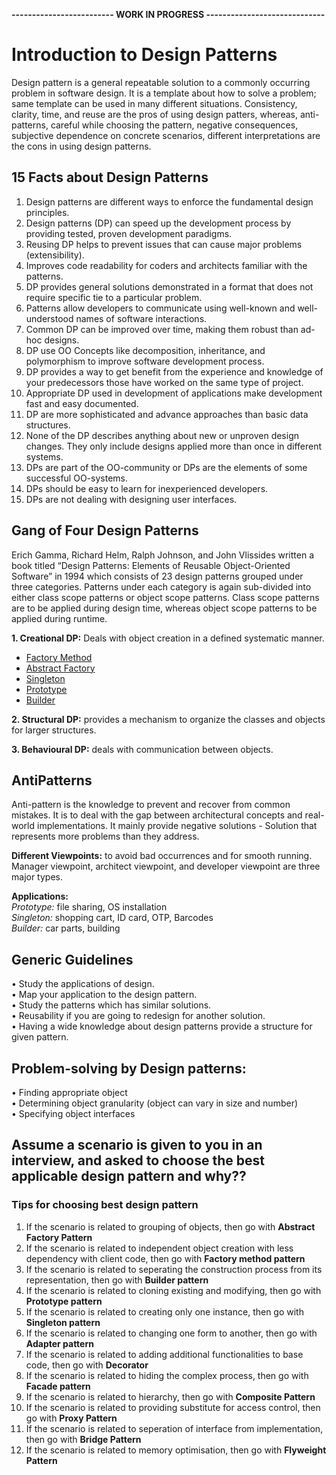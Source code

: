 **------------------------- WORK IN PROGRESS -----------------------------**
# Introduction to Design Patterns
Design pattern is a general repeatable solution to a commonly occurring problem in software design. It is a template about how to solve a problem; same template can be used in many different situations.
Consistency, clarity, time, and reuse are the pros of using design patters, whereas, anti-patterns, careful while choosing the pattern, negative consequences, subjective dependence on concrete scenarios, different interpretations are the cons in using design patterns.

## 15 Facts about Design Patterns
1. Design patterns are different ways to enforce the fundamental design principles.
2. Design patterns (DP) can speed up the development process by providing tested, proven development paradigms.
3. Reusing DP helps to prevent issues that can cause major problems (extensibility).
4. Improves code readability for coders and architects familiar with the patterns.
5. DP provides general solutions demonstrated in a format that does not require specific tie to a particular problem.
6. Patterns allow developers to communicate using well-known and well-understood names of software interactions.
7. Common DP can be improved over time, making them robust than ad-hoc designs.
8. DP use OO Concepts like decomposition, inheritance, and polymorphism to improve software development process.
9. DP provides a way to get benefit from the experience and knowledge of your predecessors those have worked on the same type of project.
10. Appropriate DP used in development of applications make development fast and easy documented.
11. DP are more sophisticated and advance approaches than basic data structures.
12. None of the DP describes anything about new or unproven design changes. They only include designs applied more than once in different systems.
13. DPs are part of the OO-community or DPs are the elements of some successful OO-systems.
14. DPs should be easy to learn for inexperienced developers.
15. DPs are not dealing with designing user interfaces.

## Gang of Four Design Patterns
Erich Gamma, Richard Helm, Ralph Johnson, and John Vlissides written a book titled “Design Patterns: Elements of Reusable Object-Oriented Software” in 1994 which consists of 23 design patterns grouped under three categories. Patterns under each category is again sub-divided into either class scope patterns or object scope patterns. Class scope patterns are to be applied during design time, whereas object scope patterns to be applied during runtime. <br>

**1. Creational DP:** Deals with object creation in a defined systematic manner.
* [Factory Method](https://github.com/kavya6697/DesignPatternsNotes/blob/main/Creational%20Design%20Patterns/FactoryMethodPatternDescription.md)
* [Abstract Factory](https://github.com/kavya6697/DesignPatternsNotes/blob/main/Creational%20Design%20Patterns/AbstractFactoryPatternDescription.md)
* [Singleton](https://github.com/kavya6697/DesignPatternsNotes/blob/main/Creational%20Design%20Patterns/SingletonPatternDescription.md)
* [Prototype](https://github.com/kavya6697/DesignPatternsNotes/blob/main/Creational%20Design%20Patterns/PrototypePatternDescription.md)
* [Builder](https://github.com/kavya6697/DesignPatternsNotes/blob/main/Creational%20Design%20Patterns/PrototypePatternDescription.md)
  
**2. Structural DP:** provides a mechanism to organize the classes and objects for larger structures.  <br>

**3. Behavioural DP:** deals with communication between objects.  <br>

## AntiPatterns
Anti-pattern is the knowledge to prevent and recover from common mistakes. It is to deal with the gap between architectural concepts and real-world implementations. It mainly provide negative solutions - Solution that represents more problems than they address. <br>

**Different Viewpoints:** to avoid bad occurrences and for smooth running. Manager viewpoint, architect viewpoint, and developer viewpoint are three major types. <br>

**Applications:**<br>
*Prototype:* file sharing, OS installation<br>
*Singleton:* shopping cart, ID card, OTP, Barcodes<br>
*Builder:* car parts, building<br>

## Generic Guidelines
•	Study the applications of design.<br>
•	Map your application to the design pattern.<br>
•	Study the patterns which has similar solutions.<br>
•	Reusability if you are going to redesign for another solution.<br>
•	Having a wide knowledge about design patterns provide a structure for given pattern.<br>

## Problem-solving by Design patterns:
•	Finding appropriate object<br>
•	Determining object granularity (object can vary in size and number)<br>
•	Specifying object interfaces<br>

## Assume a scenario is given to you in an interview, and asked to choose the best applicable design pattern and why??

### Tips for choosing best design pattern

1. If the scenario is related to grouping of objects, then go with **Abstract Factory Pattern**
2. If the scenario is related to independent object creation with less dependency with client code, then go with **Factory method pattern**
3. If the scenario is related to seperating the construction process from its representation, then go with **Builder pattern**
4. If the scenario is related to cloning existing and modifying, then go with **Prototype pattern**
5. If the scenario is related to creating only one instance, then go with **Singleton pattern**
6. If the scenario is related to changing one form to another, then go with **Adapter pattern**
7. If the scenario is related to adding additional functionalities to base code, then go with **Decorator**
8. If the scenario is related to hiding the complex process, then go with **Facade pattern**
9. If the scenario is related to hierarchy, then go with **Composite Pattern**
10. If the scenario is related to providing substitute for access control, then go with **Proxy Pattern**
11. If the scenario is related to seperation of interface from implementation, then go with **Bridge Pattern**
12. If the scenario is related to memory optimisation, then go with **Flyweight Pattern** 
